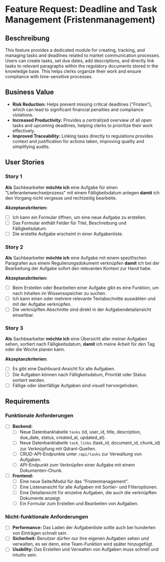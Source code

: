 # Feature Request: Deadline and Task Management (Fristenmanagement)

## Beschreibung
This feature provides a dedicated module for creating, tracking, and managing tasks and deadlines related to market communication processes. Users can create tasks, set due dates, add descriptions, and directly link tasks to relevant paragraphs within the regulatory documents stored in the knowledge base. This helps clerks organize their work and ensure compliance with time-sensitive processes.

## Business Value
- **Risk Reduction:** Helps prevent missing critical deadlines ("Fristen"), which can lead to significant financial penalties and compliance violations.
- **Increased Productivity:** Provides a centralized overview of all open tasks and upcoming deadlines, helping clerks to prioritize their work effectively.
- **Improved Traceability:** Linking tasks directly to regulations provides context and justification for actions taken, improving quality and simplifying audits.

## User Stories
### Story 1
**Als** Sachbearbeiter
**möchte ich** eine Aufgabe für einen "Lieferantenwechselprozess" mit einem Fälligkeitsdatum anlegen
**damit** ich den Vorgang nicht vergesse und rechtzeitig bearbeite.

**Akzeptanzkriterien:**
- [ ] Ich kann ein Formular öffnen, um eine neue Aufgabe zu erstellen.
- [ ] Das Formular enthält Felder für Titel, Beschreibung und Fälligkeitsdatum.
- [ ] Die erstellte Aufgabe erscheint in einer Aufgabenliste.

### Story 2
**Als** Sachbearbeiter
**möchte ich** eine Aufgabe mit einem spezifischen Paragrafen aus einem Regulierungsdokument verknüpfen
**damit** ich bei der Bearbeitung der Aufgabe sofort den relevanten Kontext zur Hand habe.

**Akzeptanzkriterien:**
- [ ] Beim Erstellen oder Bearbeiten einer Aufgabe gibt es eine Funktion, um nach Inhalten im Wissensspeicher zu suchen.
- [ ] Ich kann einen oder mehrere relevante Textabschnitte auswählen und mit der Aufgabe verknüpfen.
- [ ] Die verknüpften Abschnitte sind direkt in der Aufgabendetailansicht einsehbar.

### Story 3
**Als** Sachbearbeiter
**möchte ich** eine Übersicht aller meiner Aufgaben sehen, sortiert nach Fälligkeitsdatum,
**damit** ich meine Arbeit für den Tag oder die Woche planen kann.

**Akzeptanzkriterien:**
- [ ] Es gibt eine Dashboard-Ansicht für alle Aufgaben.
- [ ] Die Aufgaben können nach Fälligkeitsdatum, Priorität oder Status sortiert werden.
- [ ] Fällige oder überfällige Aufgaben sind visuell hervorgehoben.

## Requirements
### Funktionale Anforderungen
- [ ] **Backend:**
    - [ ] Neue Datenbanktabelle `tasks` (id, user_id, title, description, due_date, status, created_at, updated_at).
    - [ ] Neue Datenbanktabelle `task_links` (task_id, document_id, chunk_id) zur Verknüpfung mit Qdrant-Quellen.
    - [ ] CRUD-API-Endpunkte unter `/api/tasks` zur Verwaltung von Aufgaben.
    - [ ] API-Endpunkt zum Verknüpfen einer Aufgabe mit einem Dokumenten-Chunk.
- [ ] **Frontend:**
    - [ ] Eine neue Seite/Modul für das "Fristenmanagement".
    - [ ] Eine Listenansicht für alle Aufgaben mit Sortier- und Filteroptionen.
    - [ ] Eine Detailansicht für einzelne Aufgaben, die auch die verknüpften Dokumente anzeigt.
    - [ ] Ein Formular zum Erstellen und Bearbeiten von Aufgaben.

### Nicht-funktionale Anforderungen
- [ ] **Performance:** Das Laden der Aufgabenliste sollte auch bei hunderten von Einträgen schnell sein.
- [ ] **Sicherheit:** Benutzer dürfen nur ihre eigenen Aufgaben sehen und verwalten, es sei denn, eine Team-Funktion wird später hinzugefügt.
- [ ] **Usability:** Das Erstellen und Verwalten von Aufgaben muss schnell und intuitiv sein.

